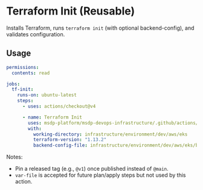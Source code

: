 # Terraform Init (Reusable)

Installs Terraform, runs `terraform init` (with optional backend-config), and validates configuration.

## Usage

```yaml
permissions:
  contents: read

jobs:
  tf-init:
    runs-on: ubuntu-latest
    steps:
      - uses: actions/checkout@v4

      - name: Terraform Init
        uses: msdp-platform/msdp-devops-infrastructure/.github/actions/terraform-init@main
        with:
          working-directory: infrastructure/environment/dev/aws/eks
          terraform-version: "1.13.2"
          backend-config-file: infrastructure/environment/dev/aws/eks/backend.tfvars
```

Notes:
- Pin a released tag (e.g., `@v1`) once published instead of `@main`.
- `var-file` is accepted for future plan/apply steps but not used by this action.
